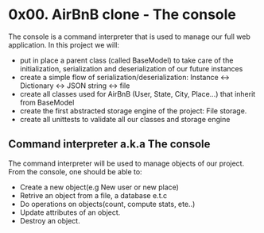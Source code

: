 # 0x00. AirBnB clone - The console
The console is a command interpreter that is used to manage our full web application. 
In this project we will:
* put in place a parent class (called BaseModel) to take care of the initialization, serialization and deserialization of our future instances
* create a simple flow of serialization/deserialization: Instance <-> Dictionary <-> JSON string <-> file
* create all classes used for AirBnB (User, State, City, Place…) that inherit from BaseModel
* create the first abstracted storage engine of the project: File storage.
* create all unittests to validate all our classes and storage engine

## Command interpreter a.k.a The console
The command interpreter will be used to manage objects of our project.
From the console, one should be able to:
* Create a new object(e.g New user or new place)
* Retrive an object from a file, a database e.t.c
* Do operations on objects(count, compute stats, ete..)
* Update attributes of an object.
* Destroy an object.
